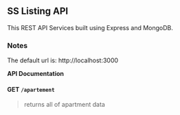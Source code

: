 ## SS Listing API

This REST API Services built using Express and MongoDB.

### Notes

The default url is: http://localhost:3000

**API Documentation**
#### GET `/apartement`
> returns all of apartment data
